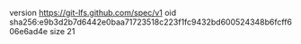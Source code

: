 version https://git-lfs.github.com/spec/v1
oid sha256:e9b3d2b7d6442e0baa71723518c223f1fc9432bd600524348b6fcff606e6ad4e
size 21
